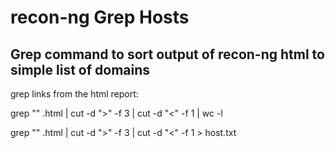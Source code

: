 # recon-ng Grep Hosts
## Grep command to sort output of recon-ng html to simple list of domains

grep links from the html report:

grep "<td>" <filename>.html | cut -d ">" -f 3 | cut -d "<" -f 1 | wc -l

grep "<td>" <filename>.html | cut -d ">" -f 3 | cut -d "<" -f 1 > host.txt
